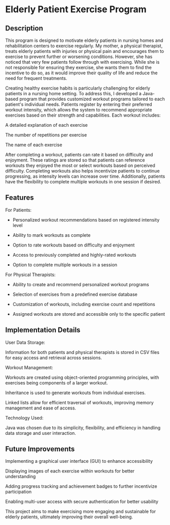 # Elderly Patient Exercise Program

## Description

This program is designed to motivate elderly patients in nursing homes and rehabilitation centers to exercise regularly. My mother, a physical therapist, treats elderly patients with injuries or physical pain and encourages them to exercise to prevent further or worsening conditions. However, she has noticed that very few patients follow through with exercising. While she is not responsible for ensuring they exercise, she wants them to find the incentive to do so, as it would improve their quality of life and reduce the need for frequent treatments.

Creating healthy exercise habits is particularly challenging for elderly patients in a nursing home setting. To address this, I developed a Java-based program that provides customized workout programs tailored to each patient's individual needs. Patients register by entering their preferred workout intensity, which allows the system to recommend appropriate exercises based on their strength and capabilities. Each workout includes:

A detailed explanation of each exercise

The number of repetitions per exercise

The name of each exercise

After completing a workout, patients can rate it based on difficulty and enjoyment. These ratings are stored so that patients can reference workouts they enjoyed the most or select workouts based on perceived difficulty. Completing workouts also helps incentivize patients to continue progressing, as intensity levels can increase over time. Additionally, patients have the flexibility to complete multiple workouts in one session if desired.

## Features

For Patients:

* Personalized workout recommendations based on registered intensity level

* Ability to mark workouts as complete

* Option to rate workouts based on difficulty and enjoyment

* Access to previously completed and highly-rated workouts

* Option to complete multiple workouts in a session

For Physical Therapists:

* Ability to create and recommend personalized workout programs

* Selection of exercises from a predefined exercise database

* Customization of workouts, including exercise count and repetitions

* Assigned workouts are stored and accessible only to the specific patient

## Implementation Details

User Data Storage:

Information for both patients and physical therapists is stored in CSV files for easy access and retrieval across sessions.

Workout Management:

Workouts are created using object-oriented programming principles, with exercises being components of a larger workout.

Inheritance is used to generate workouts from individual exercises.

Linked lists allow for efficient traversal of workouts, improving memory management and ease of access.

Technology Used:

Java was chosen due to its simplicity, flexibility, and efficiency in handling data storage and user interaction.

## Future Improvements

Implementing a graphical user interface (GUI) to enhance accessibility

Displaying images of each exercise within workouts for better understanding

Adding progress tracking and achievement badges to further incentivize participation

Enabling multi-user access with secure authentication for better usability

This project aims to make exercising more engaging and sustainable for elderly patients, ultimately improving their overall well-being.
